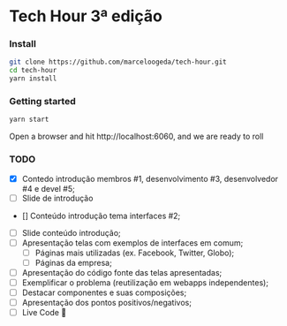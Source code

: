 # Tech Hour 3ª edição

### Install

```sh
git clone https://github.com/marceloogeda/tech-hour.git
cd tech-hour
yarn install
```

### Getting started

```sh
yarn start
```

Open a browser and hit http://localhost:6060, and we are ready to roll

### TODO

- [x] Contedo introdução membros #1, desenvolvimento #3, desenvolvedor #4 e devel #5;
- [ ] Slide de introdução
- [] Conteúdo introdução tema interfaces #2;
- [ ] Slide conteúdo introdução;
- [ ] Apresentação telas com exemplos de interfaces em comum;
  - [ ] Páginas mais utilizadas (ex. Facebook, Twitter, Globo);
  - [ ] Páginas da empresa;
- [ ] Apresentação do código fonte das telas apresentadas;
- [ ] Exemplificar o problema (reutilização em webapps independentes);
- [ ] Destacar componentes e suas composições;
- [ ] Apresentação dos pontos positivos/negativos;
- [ ] Live Code :metal:
